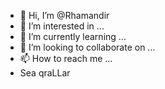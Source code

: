 - 👋 Hi, I’m @Rhamandir
- 👀 I’m interested in ...
- 🌱 I’m currently learning ...
- 💞️ I’m looking to collaborate on ...
- 📫 How to reach me ...
- Sea qraLLar
<!---
Rhamandir/Rhamandir is a ✨ special ✨ repository because its `README.md` (this file) appears on your GitHub profile.
You can click the Preview link to take a look at your changes.
--->
